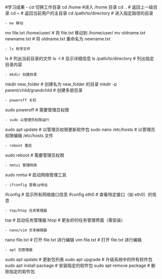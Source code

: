 #学习成果
    - cd 切换工作目录
cd /home             #进入 /home 目录
cd ..                 # 返回上一级目录
cd ~                  # 返回当前用户的主目录
cd /path/to/directory # 进入指定路径的目录

    - mv 移动
mv file.txt /home/user/       # 将 file.txt 移动到 /home/user/
mv oldname.txt newname.txt    # 将 oldname.txt 重命名为 newname.txt

    - ls 枚举文件
ls                    # 列出当前目录的文件
ls -l                 # 显示详细信息
ls /path/to/directory # 列出指定目录内容

    - mkdir 创建目录
mkdir new_folder              # 创建名为 new_folder 的目录
mkdir -p parent/child/grandchild # 创建多层目录

    - poweroff 关机
sudo poweroff                # 需要管理员权限

    - sudo 以管理员权限运行
sudo apt update              # 以管理员权限更新软件包
sudo nano /etc/hosts         # 以管理员权限编辑 /etc/hosts 文件

    - reboot 重启
 sudo reboot                  # 需要管理员权限

    - nmtui 管理网络
sudo nmtui                   # 启动网络管理工具

    - ifconfig 查看ip地址
ifconfig                     # 显示所有网络接口信息
ifconfig eth0                # 查看特定接口（如 eth0）的信息

    - top/htop 任务管理器
top                          # 启动任务管理器
htop                         # 更友好的任务管理界面（需安装）

    - nano/vim 文本编辑器
nano file.txt                # 打开 file.txt 进行编辑
vim file.txt                 # 打开 file.txt 进行编辑

    - apt 包管理器
sudo apt update              # 更新包列表
sudo apt upgrade             # 升级系统中的所有软件包
sudo apt install package     # 安装指定的软件包
sudo apt remove package      # 删除指定的软件包
